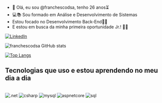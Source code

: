 - 👋 Olá, eu sou @franchescodsa, tenho 26 anos⏳
- 💻📚 Sou formado em Análise e Desenvolvimento de Sistemas
- Estou focado no Desenvolvimento Back-End🚀🔥
- E estou em busca da minha primeira oportunidade Jr.! 👨‍💻

[![LinkedIn](https://img.shields.io/badge/LinkedIn-0077B5?style=for-the-badge&logo=linkedin&logoColor=white)](https://www.linkedin.com/in/franchesco-dos-santos-aprigio-66a566155/)

![franchescodsa GitHub stats](https://github-readme-stats.vercel.app/api?username=franchescodsa&show_icons=true&theme=radical)

[![Top Langs](https://github-readme-stats.vercel.app/api/top-langs/?username=franchescodsa)](https://github.com/anuraghazra/github-readme-stats)

## Tecnologias que uso e estou aprendendo no meu dia a dia

<div style="display:online-block"><br/>
  <img align="center" alt=".net" src="https://img.shields.io/badge/.NET-512BD4?style=for-the-badge&logo=.net&logoColor=white"/>
  <img align="center" alt="csharp" src="https://img.shields.io/badge/C%23-239120?style=for-the-badge&logo=c-sharp&logoColor=white"/>
  <img align="center" alt="mysql" src="https://img.shields.io/badge/MySQL-4479A1?style=for-the-badge&logo=mysql&logoColor=white"/>
  <img align="center" alt="aspnetcore" src="https://img.shields.io/badge/ASP.NET_Core-512BD4?style=for-the-badge&logo=asp.net-core&logoColor=white"/>
  <img align="center" alt="sql" src="https://img.shields.io/badge/SQL-000000?style=for-the-badge&logo=sql&logoColor=white"/>
 
</div>
